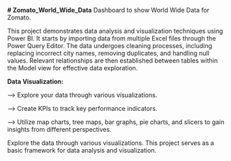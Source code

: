 **# Zomato_World_Wide_Data**
Dashboard to show World Wide Data for Zomato.

This project demonstrates data analysis and visualization techniques using Power BI. It starts by importing data from multiple Excel files through the Power Query Editor. The data undergoes cleaning processes, including replacing incorrect city names, removing duplicates, and handling null values. Relevant relationships are then established between tables within the Model view for effective data exploration.

**Data Visualization:**

--> Explore your data through various visualizations.

--> Create KPIs to track key performance indicators.

--> Utilize map charts, tree maps, bar graphs, pie charts, and slicers to gain insights from different perspectives.


Explore the data through various visualizations.
This project serves as a basic framework for data analysis and visualization.
